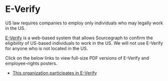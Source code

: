 # E-Verify

US law requires companies to employ only individuals who may legally work in the US.

[E-Verify](https://www.e-verify.gov/) is a web-based system that allows Sourcegraph to confirm the eligibility of US-based individuals to work in the US. We will not use E-Verify for anyone who is not located in the US.

Click on the below links to view full-size PDF versions of E-Verify and employee-rights posters.

- [This organization participates in E-Verify](https://drive.google.com/drive/folders/1HSdckHW2a3uSw2SjQL87whQffgK54q87)
